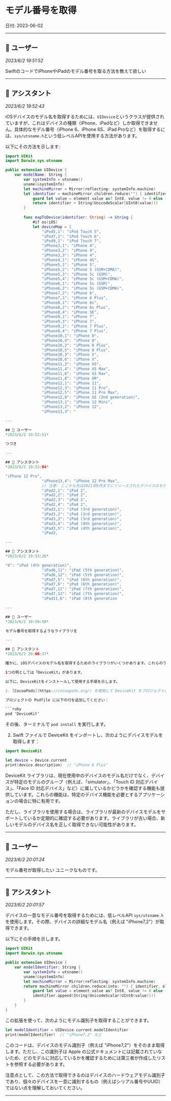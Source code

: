 # モデル番号を取得

日付: 2023-06-02

---

## 👤 ユーザー
*2023/6/2 19:51:52*

SwiftのコードでiPhoneやiPadのモデル番号を取る方法を教えて欲しい

---

## 🤖 アシスタント
*2023/6/2 19:52:43*

iOSデバイスのモデル名を取得するためには、`UIDevice`というクラスが提供されていますが、これはデバイスの種類（iPhone、iPadなど）しか取得できません。具体的なモデル番号（iPhone 6、iPhone 6S、iPad Proなど）を取得するには、`sys/utsname.h`という低レベルAPIを使用する方法があります。

以下にその方法を示します:

```swift
import UIKit
import Darwin.sys.utsname

public extension UIDevice {
    var modelName: String {
        var systemInfo = utsname()
        uname(&systemInfo)
        let machineMirror = Mirror(reflecting: systemInfo.machine)
        let identifier = machineMirror.children.reduce("") { identifier, element in
            guard let value = element.value as? Int8, value != 0 else { return identifier }
            return identifier + String(UnicodeScalar(UInt8(value)))
        }
        
        func mapToDevice(identifier: String) -> String {
            #if os(iOS)
            let deviceMap = [
                "iPod5,1": "iPod Touch 5",
                "iPod7,1": "iPod Touch 6",
                "iPod9,1": "iPod Touch 7",
                "iPhone3,1": "iPhone 4",
                "iPhone3,2": "iPhone 4",
                "iPhone3,3": "iPhone 4",
                "iPhone4,1": "iPhone 4S",
                "iPhone5,1": "iPhone 5",
                "iPhone5,2": "iPhone 5 (GSM+CDMA)",
                "iPhone5,3": "iPhone 5c (GSM)",
                "iPhone5,4": "iPhone 5c (GSM+CDMA)",
                "iPhone6,1": "iPhone 5s (GSM)",
                "iPhone6,2": "iPhone 5s (GSM+CDMA)",
                "iPhone7,2": "iPhone 6",
                "iPhone7,1": "iPhone 6 Plus",
                "iPhone8,1": "iPhone 6s",
                "iPhone8,2": "iPhone 6s Plus",
                "iPhone8,4": "iPhone SE",
                "iPhone9,1": "iPhone 7",
                "iPhone9,3": "iPhone 7",
                "iPhone9,2": "iPhone 7 Plus",
                "iPhone9,4": "iPhone 7 Plus",
                "iPhone10,1": "iPhone 8",
                "iPhone10,4": "iPhone 8",
                "iPhone10,2": "iPhone 8 Plus",
                "iPhone10,5": "iPhone 8 Plus",
                "iPhone10,3": "iPhone X",
                "iPhone10,6": "iPhone X",
                "iPhone11,2": "iPhone XS",
                "iPhone11,4": "iPhone XS Max",
                "iPhone11,6": "iPhone XS Max",
                "iPhone11,8": "iPhone XR",
                "iPhone12,1": "iPhone 11",
                "iPhone12,3": "iPhone 11 Pro",
                "iPhone12,5": "iPhone 11 Pro Max",
                "iPhone12,8": "iPhone SE (2nd generation)",
                "iPhone13,1": "iPhone 12 Mini",
                "iPhone13,2": "iPhone 12",
                "iPhone13,3": "

---

## 👤 ユーザー
*2023/6/2 19:52:51*

つづき

---

## 🤖 アシスタント
*2023/6/2 19:53:04*

"iPhone 12 Pro",
                "iPhone13,4": "iPhone 12 Pro Max",
                // 注意: ここから先は2021年9月までにリリースされたデバイスのモデル識別子です。それ以降にリリースされたデバイスについては適宜追加してください。
                "iPad2,1": "iPad 2",
                "iPad2,2": "iPad 2",
                "iPad2,3": "iPad 2",
                "iPad2,4": "iPad 2",
                "iPad3,1": "iPad (3rd generation)",
                "iPad3,2": "iPad (3rd generation)",
                "iPad3,3": "iPad (3rd generation)",
                "iPad3,4": "iPad (4th generation)",
                "iPad3,5": "iPad (4th generation)",
                "iPad3,

---

## 🤖 アシスタント
*2023/6/2 19:53:26*

"6": "iPad (4th generation)",
                "iPad6,11": "iPad (5th generation)",
                "iPad6,12": "iPad (5th generation)",
                "iPad7,5": "iPad (6th generation)",
                "iPad7,6": "iPad (6th generation)",
                "iPad7,11": "iPad (7th generation)",
                "iPad7,12": "iPad (7th generation)",
                "iPad11,6": "iPad (8th generation

---

## 👤 ユーザー
*2023/6/2 19:59:58*

モデル番号を取得するようなライブラリを

---

## 🤖 アシスタント
*2023/6/2 20:00:37*

確かに、iOSデバイスのモデル名を取得するためのライブラリがいくつかあります。これらのライブラリを使用すると、モデル名のマッピングを自分で管理する必要がなくなります。

1つの例としては「DeviceKit」があります。

以下に、DeviceKitをインストールして使用する手順を示します。

1. [CocoaPods](https://cocoapods.org/) を使用して DeviceKit をプロジェクトに追加します。

プロジェクトの Podfile に以下の行を追加してください：

```ruby
pod 'DeviceKit'
```

その後、ターミナルで `pod install` を実行します。

2. Swift ファイルで DeviceKit をインポートし、次のようにデバイスモデルを取得します：

```swift
import DeviceKit

let device = Device.current
print(device.description)  // "iPhone 6 Plus"
```

DeviceKit ライブラリは、現在使用中のデバイスのモデル名だけでなく、デバイスが特定のモデルのグループ（例えば、「simulator」、「Touch ID 対応デバイス」、「Face ID 対応デバイス」など）に属しているかどうかを確認する機能も提供しています。これらの機能は、特定のデバイス機能を必要とするアプリケーションの場合に特に有用です。

ただし、ライブラリを使用する場合は、ライブラリが最新のデバイスモデルをサポートしているか定期的に確認する必要があります。ライブラリが古い場合、新しいモデルのデバイス名を正しく取得できない可能性があります。

---

## 👤 ユーザー
*2023/6/2 20:01:24*

モデル番号が取得したい ユニークなものです。

---

## 🤖 アシスタント
*2023/6/2 20:01:57*

デバイスの一意なモデル番号を取得するためには、低レベルAPI `sys/utsname.h`を使用します。その際、デバイスの詳細なモデル名（例えば "iPhone7,2"）が取得できます。

以下にその手順を示します。

```swift
import UIKit
import Darwin.sys.utsname

public extension UIDevice {
    var modelIdentifier: String {
        var systemInfo = utsname()
        uname(&systemInfo)
        let machineMirror = Mirror(reflecting: systemInfo.machine)
        return machineMirror.children.reduce(into: "") { identifier, element in
            guard let value = element.value as? Int8, value != 0 else { return }
            identifier.append(String(UnicodeScalar(UInt8(value))))
        }
    }
}
```

この拡張を使って、次のようにモデル識別子を取得することができます。

```swift
let modelIdentifier = UIDevice.current.modelIdentifier
print(modelIdentifier)  // "iPhone7,2" など
```

このコードは、デバイスのモデル識別子（例えば "iPhone7,2"）をそのまま取得します。ただし、この識別子は Apple の公式ドキュメントには記載されていないため、どのモデルに対応しているかを確認するためには第三者が作成したリストを参照する必要があります。

注意点として、この方法で取得できるのはデバイスのハードウェアモデル識別子であり、個々のデバイスを一意に識別するもの（例えばシリアル番号やUUID）ではない点を理解しておいてください。

---
